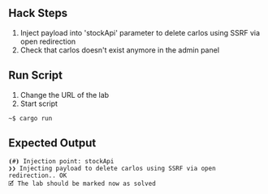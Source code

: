 ## Hack Steps

1. Inject payload into 'stockApi' parameter to delete carlos using SSRF via open redirection
2. Check that carlos doesn't exist anymore in the admin panel

## Run Script

1. Change the URL of the lab
2. Start script

```
~$ cargo run
```

## Expected Output

```
⦗#⦘ Injection point: stockApi
❯❯ Injecting payload to delete carlos using SSRF via open redirection.. OK
🗹 The lab should be marked now as solved
```
